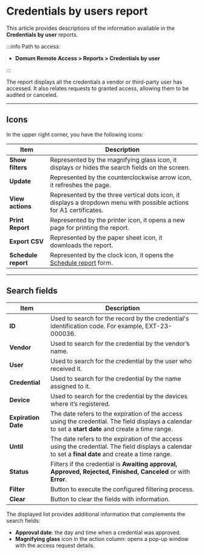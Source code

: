 # Credentials by users report

This article provides descriptions of the information available in the **Credentials by user** reports.

:::info
Path to access:

* **Domum Remote Access > Reports > Credentials by user**

:::

The report displays all the credentials a vendor or third-party user has accessed. It also relates requests to granted access, allowing them to be audited or canceled.

* * *
## Icons
In the upper right corner, you have the following icons:

| Item | Description |
| --- | --- |
| **Show filters** | Represented by the magnifying glass icon, it displays or hides the search fields on the screen. |
| **Update** | Represented by the counterclockwise arrow icon, it refreshes the page. |
| **View actions**| Represented by the three vertical dots icon, it displays a dropdown menu with possible actions for A1 certificates. |
| **Print Report** | Represented by the printer icon, it opens a new page for printing the report. |
| **Export CSV** | Represented by the paper sheet icon, it downloads the report. |
| **Schedule report** | Represented by the clock icon, it opens the [Schedule report](https://portal.document360.io/v3-29/docs/general-information-how-to-issue-download-and-schedule-device-reports) form. |

* * *
## Search fields


| Item | Description |
| --- | --- |
| **ID** | Used to search for the record by the credential's identification code. For example, EXT-23-000036.|
| **Vendor** | Used to search for the credential by the vendor’s name. |
| **User** | Used to search for the credential by the user who received it. |
| **Credential** | Used to search for the credential by the name assigned to it. |
| **Device** | Used to search for the credential by the devices where it’s registered. |
| **Expiration Date** | The date refers to the expiration of the access using the credential. The field displays a calendar to set a **start date** and create a time range. |
| **Until** | The date refers to the expiration of the access using the credential. The field displays a calendar to set a **final date** and create a time range. |
|**Status** | Filters if the credential is **Awaiting approval, Approved, Rejected, Finished, Canceled** or with **Error**. |
| **Filter** | Button to execute the configured filtering process. |
| **Clear** | Button to clear the fields with information. |

The displayed list provides additional information that complements the search fields:

* **Approval date**: the day and time when a credential was approved.
* **Magnifying glass** icon in the action column: opens a pop-up window with the access request details.


